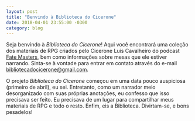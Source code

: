 ```yaml
---
layout: post
title: "Benvindo à Biblioteca do Cicerone"
date: 2018-04-01 23:55:00 -0300
category: blog
---
```

Seja benvindo à _Biblioteca do Cicerone_! Aqui você encontrará uma coleção dos materiais de RPG criados pelo Cicerone Luís Cavalheiro do podcast [Fate Masters](http://fatemasters.github.io), bem como informações sobre mesas que ele estiver narrando. Sinta-se à vontade para entrar em contato através do e-mail [bibliotecadocicerone@gmail.com](mailto:bibliotecadocicerone@gmail.com).
<!--more-->
O projeto _Biblioteca do Cicerone_ começou em uma data pouco auspiciosa (primeiro de abril), eu sei. Entretanto, como um narrador meio desorganizado com suas próprias anotações, eu confesso que isso precisava ser feito. Eu precisava de um lugar para compartilhar meus materiais de RPG e todo o resto. Enfim, eis a Biblioteca. Divirtam-se, e bons pesadelos!
